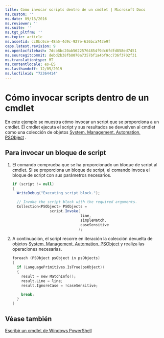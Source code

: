 ```yaml
---
title: Cómo invocar scripts dentro de un cmdlet | Microsoft Docs
ms.custom: ''
ms.date: 09/13/2016
ms.reviewer: ''
ms.suite: ''
ms.tgt_pltfrm: ''
ms.topic: article
ms.assetid: cc0bc6ce-48a5-4d9c-927e-636bca743e9f
caps.latest.revision: 9
ms.openlocfilehash: 7dcb8bc20ab56225764854f9dc6fdfd858ed7451
ms.sourcegitcommit: debd2b38fb8070a7357bf1a4bf9cc736f3702f31
ms.translationtype: MT
ms.contentlocale: es-ES
ms.lasthandoff: 12/05/2019
ms.locfileid: "72364414"
---
```

# <a name="how-to-invoke-scripts-within-a-cmdlet"></a>Cómo invocar scripts dentro de un cmdlet

En este ejemplo se muestra cómo invocar un script que se proporciona a un cmdlet. El cmdlet ejecuta el script y sus resultados se devuelven al cmdlet como una colección de objetos [System. Management. Automation. PSObject](/dotnet/api/System.Management.Automation.PSObject) .

## <a name="to-invoke-a-script-block"></a>Para invocar un bloque de script

1. El comando comprueba que se ha proporcionado un bloque de script al cmdlet. Si se proporciona un bloque de script, el comando invoca el bloque de script con sus parámetros necesarios.

    ```csharp
    if (script != null)
    {
      WriteDebug("Executing script block.");

      // Invoke the script block with the required arguments.
      Collection<PSObject> PSObjects =
                     script.Invoke(
                                   line,
                                   simpleMatch,
                                   caseSensitive
                                  );
    ```

2. A continuación, el script recorre en iteración la colección devuelta de objetos [System. Management. Automation. PSObject](/dotnet/api/System.Management.Automation.PSObject) y realiza las operaciones necesarias.

    ```c
    foreach (PSObject psObject in psObjects)
    {
      if (LanguagePrimitives.IsTrue(psObject))
      {
        result = new MatchInfo();
        result.Line = line;
        result.IgnoreCase = !caseSensitive;

        break;
      }
    }

    ```

## <a name="see-also"></a>Véase también

[Escribir un cmdlet de Windows PowerShell](./writing-a-windows-powershell-cmdlet.md)
